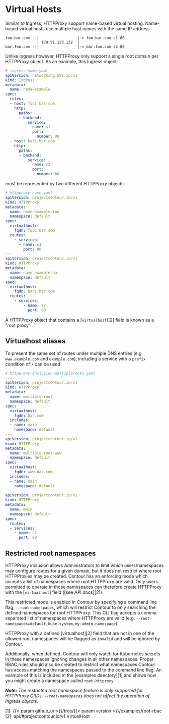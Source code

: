 # Virtual Hosts


Similar to Ingress, HTTPProxy support name-based virtual hosting.
Name-based virtual hosts use multiple host names with the same IP address.

```
foo.bar.com --|                 |-> foo.bar.com s1:80
              | 178.91.123.132  |
bar.foo.com --|                 |-> bar.foo.com s2:80
```

Unlike Ingress however, HTTPProxy only support a single root domain per HTTPProxy object.
As an example, this Ingress object:

```yaml
# ingress-name.yaml
apiVersion: networking.k8s.io/v1
kind: Ingress
metadata:
  name: name-example
spec:
  rules:
  - host: foo1.bar.com
    http:
      paths:
      - backend:
          service:
            name: s1
            port:
              number: 80
  - host: bar1.bar.com
    http:
      paths:
      - backend:
          service:
            name: s2
            port:
              number: 80
```

must be represented by two different HTTPProxy objects:

```yaml
# httpproxy-name.yaml
apiVersion: projectcontour.io/v1
kind: HTTPProxy
metadata:
  name: name-example-foo
  namespace: default
spec:
  virtualhost:
    fqdn: foo1.bar.com
  routes:
    - services:
      - name: s1
        port: 80
---
apiVersion: projectcontour.io/v1
kind: HTTPProxy
metadata:
  name: name-example-bar
  namespace: default
spec:
  virtualhost:
    fqdn: bar1.bar.com
  routes:
    - services:
        - name: s2
          port: 80
```

A HTTPProxy object that contains a [`virtualhost`][2] field is known as a "root proxy".

## Virtualhost aliases

To present the same set of routes under multiple DNS entries (e.g. `www.example.com` and `example.com`), including a service with a `prefix` condition of `/` can be used.

```yaml
# httpproxy-inclusion-multipleroots.yaml
---
apiVersion: projectcontour.io/v1
kind: HTTPProxy
metadata:
  name: multiple-root
  namespace: default
spec:
  virtualhost:
    fqdn: bar.com
  includes:
  - name: main
    namespace: default
---
apiVersion: projectcontour.io/v1
kind: HTTPProxy
metadata:
  name: multiple-root-www
  namespace: default
spec:
  virtualhost:
    fqdn: www.bar.com
  includes:
  - name: main
    namespace: default
---
apiVersion: projectcontour.io/v1
kind: HTTPProxy
metadata:
  name: main
  namespace: default
spec:
  routes:
  - services:
    - name: s2
      port: 80
```

## Restricted root namespaces

HTTPProxy inclusion allows Administrators to limit which users/namespaces may configure routes for a given domain, but it does not restrict where root HTTPProxies may be created.
Contour has an enforcing mode which accepts a list of namespaces where root HTTPProxy are valid.
Only users permitted to operate in those namespaces can therefore create HTTPProxy with the [`virtualhost`] field ([see API docs][2]).

This restricted mode is enabled in Contour by specifying a command line flag, `--root-namespaces`, which will restrict Contour to only searching the defined namespaces for root HTTPProxy. This CLI flag accepts a comma separated list of namespaces where HTTPProxy are valid (e.g. `--root-namespaces=default,kube-system,my-admin-namespace`).

HTTPProxy with a defined [virtualhost][2] field that are not in one of the allowed root namespaces will be flagged as `invalid` and will be ignored by Contour.

Additionally, when defined, Contour will only watch for Kubernetes secrets in these namespaces ignoring changes in all other namespaces.
Proper RBAC rules should also be created to restrict what namespaces Contour has access matching the namespaces passed to the command line flag.
An example of this is included in the [examples directory][1] and shows how you might create a namespace called `root-httproxy`.

_**Note:** The restricted root namespace feature is only supported for HTTPProxy CRDs.
`--root-namespaces` does not affect the operation of Ingress objects._

[1]: {{< param github_url>}}/tree/{{< param version >}}/examples/root-rbac
[2]: api/#projectcontour.io/v1.VirtualHost

